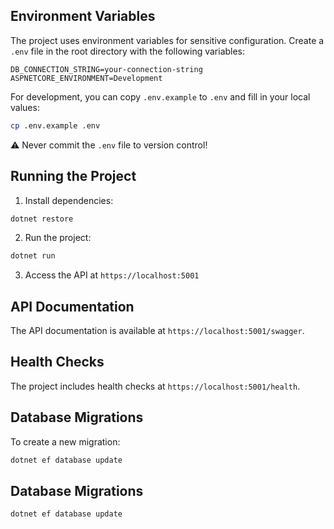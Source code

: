 ## Environment Variables

The project uses environment variables for sensitive configuration. Create a `.env` file in the root directory with the following variables:

```plaintext
DB_CONNECTION_STRING=your-connection-string
ASPNETCORE_ENVIRONMENT=Development
```

For development, you can copy `.env.example` to `.env` and fill in your local values:

```bash
cp .env.example .env
```

⚠️ Never commit the `.env` file to version control!

## Running the Project

1. Install dependencies:

```bash
dotnet restore
```

2. Run the project:

```bash
dotnet run
```

3. Access the API at `https://localhost:5001`

## API Documentation

The API documentation is available at `https://localhost:5001/swagger`.

## Health Checks

The project includes health checks at `https://localhost:5001/health`.

## Database Migrations

To create a new migration:

```bash
dotnet ef database update
```


## Database Migrations


```bash
dotnet ef database update
```
